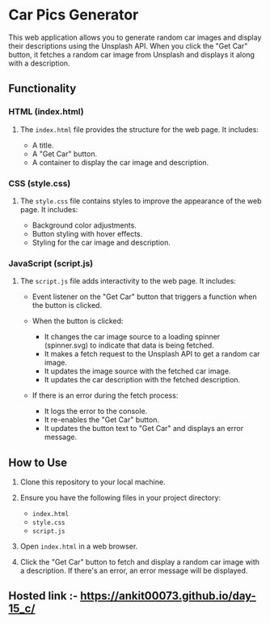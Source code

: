 # Car Pics Generator

This web application allows you to generate random car images and display their descriptions using the Unsplash API. When you click the "Get Car" button, it fetches a random car image from Unsplash and displays it along with a description.

## Functionality

### HTML (index.html)

1. The `index.html` file provides the structure for the web page. It includes:

   - A title.
   - A "Get Car" button.
   - A container to display the car image and description.

### CSS (style.css)

1. The `style.css` file contains styles to improve the appearance of the web page. It includes:

   - Background color adjustments.
   - Button styling with hover effects.
   - Styling for the car image and description.

### JavaScript (script.js)

1. The `script.js` file adds interactivity to the web page. It includes:

   - Event listener on the "Get Car" button that triggers a function when the button is clicked.

   - When the button is clicked:

     - It changes the car image source to a loading spinner (spinner.svg) to indicate that data is being fetched.
     - It makes a fetch request to the Unsplash API to get a random car image.
     - It updates the image source with the fetched car image.
     - It updates the car description with the fetched description.

   - If there is an error during the fetch process:
     - It logs the error to the console.
     - It re-enables the "Get Car" button.
     - It updates the button text to "Get Car" and displays an error message.

## How to Use

1. Clone this repository to your local machine.

2. Ensure you have the following files in your project directory:
   - `index.html`
   - `style.css`
   - `script.js`
3. Open `index.html` in a web browser.

4. Click the "Get Car" button to fetch and display a random car image with a description. If there's an error, an error message will be displayed.

## Hosted link :- https://ankit00073.github.io/day-15_c/

